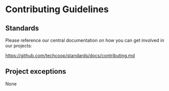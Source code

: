 # Contributing Guidelines

## Standards
Please reference our central documentation on how you can get involved in our projects:

https://github.com/techcoop/standards/docs/contributing.md

## Project exceptions
None
